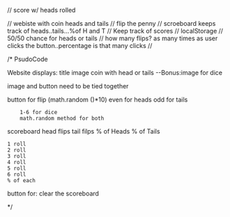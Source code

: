 // score w/ heads rolled

// webiste with coin heads and tails
// flip the penny
// scroeboard keeps track of heads..tails...%of H and T
// Keep track of scores
// localStorage
// 50/50 chance for heads or tails
// how many flips? as many times as user clicks the button..percentage is that many clicks
// 

/* 
PsudoCode

Website displays: title
    image coin with head or tails
        --Bonus:image for dice

image and button need to be tied together

button for flip
    (math.random ()*10) 
    even for heads
    odd for tails
    
        1-6 for dice
        math.random method for both


scoreboard
    head flips
    tail filps
    % of Heads
    % of Tails

    1 roll
    2 roll
    3 roll
    4 roll
    5 roll
    6 roll
    % of each 
button for: clear the scoreboard

*/